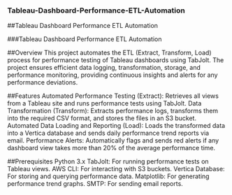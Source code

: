 ### Tableau-Dashboard-Performance-ETL-Automation
##Tableau Dashboard Performance ETL Automation

###Tableau Dashboard Performance ETL Automation

##Overview
This project automates the ETL (Extract, Transform, Load) process for performance testing of Tableau dashboards using TabJolt. The project ensures efficient data logging, transformation, storage, and performance monitoring, providing continuous insights and alerts for any performance deviations.

##Features
Automated Performance Testing (Extract): Retrieves all views from a Tableau site and runs performance tests using TabJolt.
Data Transformation (Transform): Extracts performance logs, transforms them into the required CSV format, and stores the files in an S3 bucket.
Automated Data Loading and Reporting (Load): Loads the transformed data into a Vertica database and sends daily performance trend reports via email.
Performance Alerts: Automatically flags and sends red alerts if any dashboard view takes more than 20% of the average performance time.

##Prerequisites
Python 3.x
TabJolt: For running performance tests on Tableau views.
AWS CLI: For interacting with S3 buckets.
Vertica Database: For storing and querying performance data.
Matplotlib: For generating performance trend graphs.
SMTP: For sending email reports.
